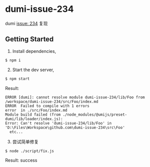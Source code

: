 # dumi-issue-234

dumi [issue: 234](https://github.com/umijs/dumi/issues/234) 复现

## Getting Started

1. Install dependencies,

```bash
$ npm i
```

2. Start the dev server,

```bash
$ npm start
```

Result:

```
ERROR [dumi]: cannot resolve module dumi-issue-234/lib/Foo from /workspace/dumi-issue-234/src/Foo/index.md
ERROR  Failed to compile with 1 errors
error  in ./src/Foo/index.md
Module build failed (from ./node_modules/@umijs/preset-dumi/lib/loader/index.js):
Error: Can't resolve 'dumi-issue-234/lib/Foo' in 'D:\Files\Workspace\github.com\dumi-issue-234\src\Foo'
  etc...
```

3. 尝试简单修复

```bash
$ node ./script/fix.js
```

Result: success
